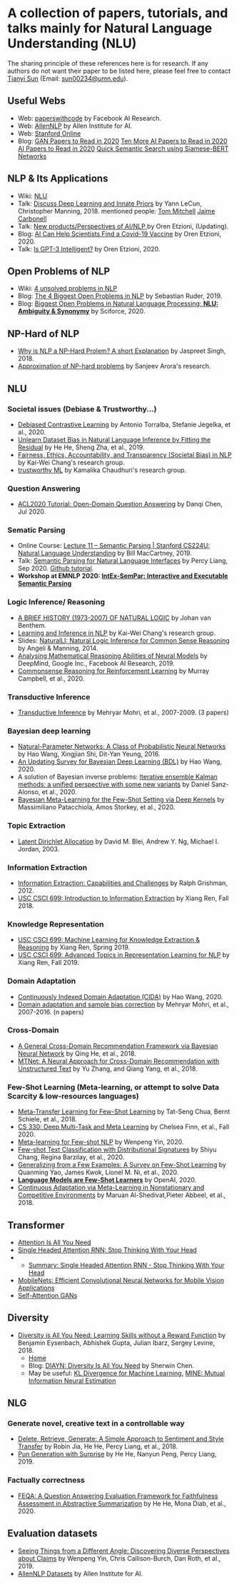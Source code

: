 # A collection of papers, tutorials, and talks mainly for Natural Language Understanding (NLU) 

The sharing principle of these references here is for research. If any authors do not want their paper to be listed here, please feel free to contact [Tianyi Sun](https://tianyisun00234.github.io/) (Email: sun00234@umn.edu).


## Useful Webs
* Web: [paperswithcode](https://paperswithcode.com/) by Facebook AI Research.
* Web: [AllenNLP](https://guide.allennlp.org/) by Allen Institute for AI.
* Web: [Stanford Online](https://online.stanford.edu/)
* Blog: [GAN Papers to Read in 2020](https://towardsdatascience.com/gan-papers-to-read-in-2020-2c708af5c0a4) [Ten More AI Papers to Read in 2020](https://towardsdatascience.com/ten-more-ai-papers-to-read-in-2020-8c6fb4650a9b) [AI Papers to Read in 2020](https://towardsdatascience.com/ai-papers-to-read-in-2020-ac0e4e91d915)
[Quick Semantic Search using Siamese-BERT Networks](https://towardsdatascience.com/quick-semantic-search-using-siamese-bert-networks-1052e7b4df1)

## NLP & Its Applications
* Wiki: [NLU](https://en.wikipedia.org/wiki/Natural-language_understanding)
* Talk: [Discuss Deep Learning and Innate Priors](https://www.youtube.com/watch?v=fKk9KhGRBdI&feature=emb_logo) by Yann LeCun, Christopher Manning, 2018.  mentioned people: [Tom Mitchell](http://www.cs.cmu.edu/~tom/) [Jaime Carbonell](https://www.cs.cmu.edu/~jgc/)
* Talk: [New products/Perspectives of AI/NLP ](https://allenai.org/team/orene) by Oren Etzioni, (Updating). 
* Blog: [AI Can Help Scientists Find a Covid-19 Vaccine](https://www.wired.com/story/opinion-ai-can-help-find-scientists-find-a-covid-19-vaccine/) by Oren Etzioni, 2020.
* Talk: [Is GPT-3 Intelligent?](https://hai.stanford.edu/blog/gpt-3-intelligent-directors-conversation-oren-etzioni) by Oren Etzioni, 2020.

## Open Problems of NLP
* Wiki: [4 unsolved problems in NLP](https://en.wikipedia.org/wiki/List_of_unsolved_problems_in_computer_science#Natural_language_processing_algorithms)
* Blog: [The 4 Biggest Open Problems in NLP](https://ruder.io/4-biggest-open-problems-in-nlp/) by Sebastian Ruder, 2019.
* Blog: [Biggest Open Problems in Natural Language Processing: **NLU: Ambiguity & Synonymy**](https://medium.com/sciforce/biggest-open-problems-in-natural-language-processing-7eb101ccfc9) by Sciforce, 2020.

## NP-Hard of NLP
* [Why is NLP a NP-Hard Prolem? A short Explanation](https://www.ijrter.com/papers/volume-4/issue-2/why-is-nlp-an-np-hard-problem-a-short-explanation.pdf) by Jaspreet Singh, 2018.
* [Approximation of NP-hard problems](https://www.cs.princeton.edu/~arora/publist.html#Course%20Notes%20etc.) by Sanjeev Arora's research.

## NLU
### Societal issues (Debiase & Trustworthy...)
* [Debiased Contrastive Learning](https://arxiv.org/pdf/2007.00224.pdf) by Antonio Torralba, Stefanie Jegelka, et al., 2020.
* [Unlearn Dataset Bias in Natural Language Inference by Fitting the Residual](https://arxiv.org/abs/1908.10763) by He He, Sheng Zha, et al., 2019.
* [Fairness, Ethics, Accountability, and Transparency (Societal Bias) in NLP](http://web.cs.ucla.edu/~kwchang/publications_area/#FEAT) by Kai-Wei Chang's research group.
* [trustworthy ML](http://cseweb.ucsd.edu/~kamalika/#papers) by Kamalika Chaudhuri's research group.

### Question Answering  
* [ACL2020 Tutorial: Open-Domain Question Answering](https://github.com/danqi/acl2020-openqa-tutorial) by Danqi Chen, Jul 2020.

### Sematic Parsing 
* Online Course: [Lecture 11 – Semantic Parsing | Stanford CS224U: Natural Language Understanding](https://www.youtube.com/watch?v=C5bdflsg7rs) by Bill MacCartney, 2019.
* Talk: [Semantic Parsing for Natural Language Interfaces](https://hai.stanford.edu/events/hai-weekly-seminar-percy-liang) by Percy Liang, Sep 2020. [Github tutorial](https://github.com/percyliang/sempre). 
* **Workshop at EMNLP 2020: [IntEx-SemPar: Interactive and Executable Semantic Parsing](https://intex-sempar.github.io/)**

### Logic Inference/ Reasoning
* [A BRIEF HISTORY (1973-2007) OF NATURAL LOGIC](https://projects.illc.uva.nl/lgc/translation/papers/Kolkata.pdf) by Johan van Benthem.
* [Learning and Inference in NLP](http://web.cs.ucla.edu/~kwchang/publications_area/#ml4nlp) by Kai-Wei Chang's research group.
* Slides: [NaturalLI: Natural Logic Inference for Common Sense Reasoning](https://www.cs.utah.edu/nlp/slides/Mattia-NLogic-slides2019.pdf) by Angeli & Manning, 2014.
* [Analysing Mathematical Reasoning Abilities of Neural Models](https://arxiv.org/pdf/1904.01557v1.pdf) by DeepMind, Google Inc., Facebook AI Research, 2019.
* [Commonsense Reasoning for Reinforcement Learning](https://paperswithcode.com/task/commonsense-rl) by Murray Campbell, et al., 2020.

### Transductive Inference 
* [Transductive Inference](https://cs.nyu.edu/~mohri/transduction.html) by Mehryar Mohri, et al., 2007-2009. (3 papers) 

### Bayesian deep learning
* [Natural-Parameter Networks: A Class of Probabilistic Neural Networks](http://wanghao.in/paper/NIPS16_NPN.pdf) by Hao Wang, Xingjian Shi, Dit-Yan Yeung, 2016.
* [An Updating Survey for Bayesian Deep Learning (BDL)](https://github.com/js05212/BayesianDeepLearning-Survey) by Hao Wang, 2020.
* A solution of Bayesian inverse problems: [Iterative ensemble Kalman methods: a unified perspective with some new variants](https://arxiv.org/pdf/2010.13299.pdf) by Daniel Sanz-Alonso, et al., 2020.
* [Bayesian Meta-Learning for the Few-Shot Setting via Deep Kernels](https://papers.nips.cc/paper/2020/file/b9cfe8b6042cf759dc4c0cccb27a6737-Paper.pdf) by Massimiliano Patacchiola, Amos Storkey, et al., 2020.

### Topic Extraction
* [Latent Dirichlet Allocation](https://www.jmlr.org/papers/volume3/blei03a/blei03a.pdf) by David M. Blei, Andrew Y. Ng, Michael I. Jordan, 2003.

### Information Extraction 
* [Information Extraction: Capabilities and Challenges](https://cs.nyu.edu/grishman/tarragona.pdf) by Ralph Grishman, 2012.
* [USC CSCI 699: Introduction to Information Extraction](http://ink-ron.usc.edu/xiangren/ie18fall/) by Xiang Ren, Fall 2018.

### Knowledge Representation 
* [USC CSCI 699: Machine Learning for Knowledge Extraction & Reasoning](http://ink-ron.usc.edu/xiangren/ml4know19spring/) by Xiang Ren, Spring 2019.
* [USC CSCI 699: Advanced Topics in Representation Learning for NLP](https://shanzhenren.github.io/csci-699-replnlp-2019fall/index.html) by Xiang Ren, Fall 2019.

### Domain Adaptation
* [Continuously Indexed Domain Adaptation (CIDA)](https://github.com/hehaodele/CIDA#continuously-indexed-domain-adaptation-cida) by Hao Wang, 2020.
* [Domain adaptation and sample bias correction](https://cs.nyu.edu/~mohri/domain.html) by Mehryar Mohri, et al., 2007-2016. (n papers) 

### Cross-Domain 
* [A General Cross-Domain Recommendation Framework via Bayesian Neural Network](https://www.computer.org/csdl/proceedings-article/icdm/2018/08594934/17D45WHONno) by Qing He, et al., 2018.
* [MTNet: A Neural Approach for Cross-Domain Recommendation with Unstructured Text](https://www.kdd.org/kdd2018/files/deep-learning-day/DLDay18_paper_5.pdf) by Yu Zhang, and Qiang Yang, et al., 2018.

### Few-Shot Learning (Meta-learning, or attempt to solve Data Scarcity & low-resources languages)
* [Meta-Transfer Learning for Few-Shot Learning](https://arxiv.org/abs/1812.02391) by Tat-Seng Chua, Bernt Schiele, et al., 2018. 
* [CS 330: Deep Multi-Task and Meta Learning](http://cs330.stanford.edu/) by Chelsea Finn, et al., Fall 2020.
* [Meta-learning for Few-shot NLP](https://arxiv.org/abs/2007.09604) by Wenpeng Yin, 2020.
* [Few-shot Text Classification with Distributional Signatures](https://arxiv.org/abs/1908.06039) by Shiyu Chang, Regina Barzilay, et al., 2020.
* [Generalizing from a Few Examples: A Survey on Few-Shot Learning](https://arxiv.org/pdf/1904.05046.pdf) by Quanming Yao, James Kwok, Lionel M. Ni, et al., 2020.
* **[Language Models are Few-Shot Learners](https://arxiv.org/pdf/2005.14165.pdf)** by OpenAI, 2020.
* [Continuous Adaptation via Meta-Learning in Nonstationary and Competitive Environments](https://arxiv.org/abs/1710.03641) by Maruan Al-Shedivat,Pieter Abbeel, et al., 2018.

## Transformer
* [Attention Is All You Need](https://arxiv.org/pdf/1706.03762.pdf)
* [Single Headed Attention RNN: Stop Thinking With Your Head](https://arxiv.org/pdf/1911.11423.pdf)
* * [Summary: Single Headed Attention RNN - Stop Thinking With Your Head](https://medium.com/@flexudyeducation/summary-single-headed-attention-rnn-stop-thinking-with-your-head-2ba8f1e7438a)
* [MobileNets: Efficient Convolutional Neural Networks for Mobile Vision
Applications](https://arxiv.org/pdf/1704.04861.pdf)
* [Self-Attention GANs](https://arxiv.org/pdf/1805.08318.pdf)

## Diversity 
* [Diversity is All You Need: Learning Skills without a Reward Function](https://arxiv.org/abs/1802.06070) by Benjamin Eysenbach, Abhishek Gupta, Julian Ibarz, Sergey Levine, 2018.
  * [Home](https://sites.google.com/view/diayn) 
  * Blog: [DIAYN: Diversity Is All You Need](https://medium.com/towards-artificial-intelligence/diayn-diversity-is-all-you-need-23aaa6532e84) by Sherwin Chen. 
  * May be useful: [KL Divergence for Machine Learning](https://dibyaghosh.com/blog/probability/kldivergence.html), [MINE: Mutual Information Neural Estimation](https://medium.com/towards-artificial-intelligence/mine-mutual-information-neural-estimation-26f6853febda)

## NLG 
### Generate novel, creative text in a controllable way
* [Delete, Retrieve, Generate: A Simple Approach to Sentiment and Style Transfer](https://arxiv.org/abs/1804.06437) by Robin Jia, He He, Percy Liang, et al., 2018.
* [Pun Generation with Surprise](https://arxiv.org/abs/1904.06828) by He He, Nanyun Peng, Percy Liang, 2019.
### Factually correctness
* [FEQA: A Question Answering Evaluation Framework for Faithfulness Assessment in Abstractive Summarization](https://arxiv.org/abs/2005.03754) by He He, Mona Diab, et al., 2020.

## Evaluation datasets
* [Seeing Things from a Different Angle: Discovering Diverse Perspectives about Claims](https://www.aclweb.org/anthology/N19-1053/) by Wenpeng Yin, Chris Callison-Burch, Dan Roth, et al., 2019.
* [AllenNLP Datasets](https://allenai.org/data?tag=AllenNLP) by Allen Institute for AI.
